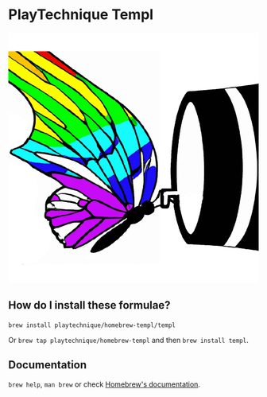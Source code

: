 # PlayTechnique Templ

![logo](.github/images/ghub-templ-logo.png)

## How do I install these formulae?

`brew install playtechnique/homebrew-templ/templ`

Or `brew tap playtechnique/homebrew-templ` and then `brew install templ`.

## Documentation

`brew help`, `man brew` or check [Homebrew's documentation](https://docs.brew.sh).
